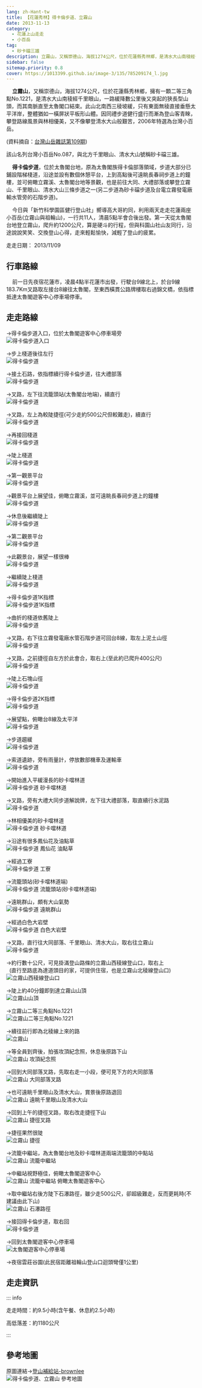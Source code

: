 ```yaml
---
lang: zh-Hant-tw
title: 【花蓮秀林】得卡倫步道、立霧山
date: 2013-11-13
category: 
  - 花蓮上山走走
  - 小百岳
tag:
  - 砂卡礑三雄
description: 立霧山，又稱崇德山，海拔1274公尺，位於花蓮縣秀林鄉，是清水大山南稜經千里眼山，一路緩降數公里後又突起的狹長型山頭，而其南脈直至太魯閣口結束，特選為台灣小百岳。得卡倫步道，位於太魯閣台地，可遠眺長春祠步道上的鐘樓，並可俯瞰立霧溪、太魯閣台地等景觀，也是前往大同、大禮部落或攀登立霧山、千里眼山、清水大山三條步道之一。
sidebar: false
sitemap.priority: 0.8
cover: https://1013399.github.io/image-3/135/785209174_l.jpg
---
```


    **立霧山**，又稱崇德山，海拔1274公尺，位於花蓮縣秀林鄉，擁有一顆二等三角點No.1221，是清水大山南稜經千里眼山，一路緩降數公里後又突起的狹長型山頭，而其南脈直至太魯閣口結束。此山北南西三稜坡緩，只有東面無稜直接垂懸太平洋岸，整體猶如一橫屏狀平板形山體。因同禮步道健行盛行而漸為登山客青睞，攀登路線風景與林相優美，又不像攀登清水大山般艱苦，2006年特選為台灣小百岳。

(資料摘自：[台灣山岳雜誌第109期](http://www.twmount.com.tw/Content/Content-Detail.aspx?seri=3730&issue=109))

該山名列台灣小百岳No.087，與北方千里眼山、清水大山號稱砂卡礑三雄。  

<!-- more -->

    **得卡倫步道**，位於太魯閣台地，原為太魯閣族得卡倫部落領域，步道大部分已鋪設階梯棧道，沿途並設有數個休憩平台，上到高點後可遠眺長春祠步道上的鐘樓，並可俯瞰立霧溪、太魯閣台地等景觀，也是前往大同、大禮部落或攀登立霧山、千里眼山、清水大山三條步道之一(另二步道為砂卡礑步道及台電立霧發電廠輸水管旁的石階步道)。  

    今日與「新竹科學園區健行登山社」嚮導高大哥約同，利用兩天走走花蓮兩座小百岳(立霧山與祖輪山)，一行共11人，清晨5點半會合後出發。第一天從太魯閣台地登立霧山，爬升約1200公尺，算是硬斗的行程，但與科園山社山友同行，沿途說說笑笑、交換登山心得，走來輕鬆愉快，減輕了登山的疲累。

走走日期： 2013/11/09

## 行車路線  
    前一日先夜宿花蓮市，凌晨4點半花蓮市出發，行駛台9線北上，於台9線183.7Km叉路取左接台8線往太魯閣，至東西橫貫公路牌樓取右過錦文橋，依指標抵達太魯閣遊客中心停車場停車。

## 走走路線

→得卡倫步道入口，位於太魯閣遊客中心停車場旁  
![得卡倫步道入口](https://1013399.github.io/image-3/135/785201347_l.jpg)

→步上棧道後往左行  
![得卡倫步道](https://1013399.github.io/image-3/135/785201832_l.jpg)

→接土石路，依指標續行得卡倫步道，往大禮部落  
![得卡倫步道](https://1013399.github.io/image-3/135/785201955_l.jpg)

→叉路，左下往流籠頭站(太魯閣台地端)，續直行  
![得卡倫步道](https://1013399.github.io/image-3/135/785202090_l.jpg)

→叉路，左上為較陡捷徑(可少走約500公尺但較難走)，續直行  
![得卡倫步道](https://1013399.github.io/image-3/135/785202214_l.jpg)

→再接回棧道  
![得卡倫步道](https://1013399.github.io/image-3/135/785202319_l.jpg)

→陡上棧道  
![得卡倫步道](https://1013399.github.io/image-3/135/785202454_l.jpg)

→第一觀景平台  
![得卡倫步道](https://1013399.github.io/image-3/135/785202580_l.jpg)

→觀景平台上展望佳，俯瞰立霧溪，並可遠眺長春祠步道上的鐘樓  
![得卡倫步道](https://1013399.github.io/image-3/135/785202704_l.jpg)

→休息後繼續陡上  
![得卡倫步道](https://1013399.github.io/image-3/135/785203022_l.jpg)

→第二觀景平台  
![得卡倫步道](https://1013399.github.io/image-3/135/785229033_l.jpg)

→此觀景台，展望一樣很棒  
![得卡倫步道](https://1013399.github.io/image-3/135/785206242_l.jpg)

→繼續陡上棧道  
![得卡倫步道](https://1013399.github.io/image-3/135/785206570_l.jpg)

→得卡倫步道1K指標  
![得卡倫步道1K指標](https://1013399.github.io/image-3/135/785206659_l.jpg)

→曲折的棧道依舊陡上  
![得卡倫步道](https://1013399.github.io/image-3/135/785206752_l.jpg)

→叉路，右下往立霧發電廠水管石階步道可回台8線，取左上泥土山徑  
![得卡倫步道](https://1013399.github.io/image-3/135/785206926_l.jpg)

→叉路，之前捷徑自左方於此會合，取右上(至此約已爬升400公尺)  
![得卡倫步道](https://1013399.github.io/image-3/135/785207262_l.jpg)

→陡上石塊山徑  
![得卡倫步道](https://1013399.github.io/image-3/135/785207367_l.jpg)

→得卡倫步道2K指標  
![得卡倫步道](https://1013399.github.io/image-3/135/785207451_l.jpg)

→展望點，俯瞰台8線及太平洋  
![得卡倫步道](https://1013399.github.io/image-3/135/785207644_l.jpg)

→步道趨緩  
![得卡倫步道](https://1013399.github.io/image-3/135/785207729_l.jpg)

→索道遺跡，旁有雨量計，停放數部機車及運輸車  
![得卡倫步道](https://1013399.github.io/image-3/135/785207866_l.jpg)

→開始進入平緩漫長的砂卡噹林道  
![得卡倫步道 砂卡噹林道](https://1013399.github.io/image-3/135/785208090_l.jpg)

→叉路，旁有大禮大同步道解說牌，左下往大禮部落，取直續行水泥路  
![得卡倫步道](https://1013399.github.io/image-3/135/785208235_l.jpg)

→林相優美的砂卡噹林道  
![得卡倫步道 砂卡噹林道](https://1013399.github.io/image-3/135/785208325_l.jpg)

→沿途有很多鳳仙花及油點草  
![得卡倫步道 鳳仙花 油點草](https://1013399.github.io/image-3/135/785208521_l.jpg)

→經過工寮  
![得卡倫步道 工寮](https://1013399.github.io/image-3/135/785208645_l.jpg)

→流籠頭站(砂卡噹林道端)  
![得卡倫步道 流籠頭站(砂卡噹林道端)](https://1013399.github.io/image-3/135/785208970_l.jpg)

→遠眺群山，頗有大山氣勢  
![得卡倫步道 遠眺群山](https://1013399.github.io/image-3/135/785209174_l.jpg)

→經過白色大岩壁  
![得卡倫步道 白色大岩壁](https://1013399.github.io/image-3/135/785209621_l.jpg)

→叉路，直行往大同部落、千里眼山、清水大山，取右往立霧山  
![得卡倫步道](https://1013399.github.io/image-3/135/785213013_l.jpg)

→約行數十公尺，可見掛滿登山路條的立霧山西稜線登山口，取右上  
  (直行至路底為達道頭目的家，可提供住宿，也是立霧山北稜線登山口)  
![立霧山西稜線登山口](https://1013399.github.io/image-3/135/785213200_l.jpg)

→陡上約40分鐘即到達立霧山山頂  
![立霧山山頂](https://1013399.github.io/image-3/135/785213377_l.jpg)

→立霧山二等三角點No.1221  
![立霧山二等三角點No.1221](https://1013399.github.io/image-3/135/785213575_l.jpg)

→續往前行即為北稜線上來的路  
![立霧山](https://1013399.github.io/image-3/135/785213957_l.jpg)

→等全員到齊後，拍張攻頂紀念照，休息後原路下山  
![立霧山 攻頂紀念照](https://1013399.github.io/image-3/135/785214116_l.jpg)

→回到大同部落叉路，先取右走一小段，便可見下方的大同部落  
![立霧山 大同部落叉路](https://1013399.github.io/image-3/135/785214276_l.jpg)

→也可遠眺千里眼山及清水大山，賞景後原路退回  
![立霧山 遠眺千里眼山及清水大山](https://1013399.github.io/image-3/135/785232357_l.jpg)

→回到上午的捷徑叉路，取右改走捷徑下山  
![立霧山 捷徑叉路](https://1013399.github.io/image-3/135/785218622_l.jpg)

→捷徑果然很陡  
![立霧山 捷徑](https://1013399.github.io/image-3/135/785228879_l.jpg)

→流籠中繼站，為太魯閣台地及砂卡噹林道兩端流籠頭的中點站  
![立霧山 流籠中繼站](https://1013399.github.io/image-3/135/785224256_l.jpg)

→中繼站視野極佳，俯瞰太魯閣遊客中心  
![立霧山 流籠中繼站 俯瞰太魯閣遊客中心](https://1013399.github.io/image-3/135/785224574_l.jpg)

→取中繼站右後方陡下石瀑路徑，雖少走500公尺，卻超級難走，反而更耗時(不建議由此下山)  
![立霧山 石瀑路徑](https://1013399.github.io/image-3/135/785225083_l.jpg)

→接回得卡倫步道，取右回  
![得卡倫步道](https://1013399.github.io/image-3/135/785225571_l.jpg)

→回到太魯閣遊客中心停車場  
![太魯閣遊客中心停車場](https://1013399.github.io/image-3/135/785225804_l.jpg)

→夜宿雲莊谷園(此民宿距離祖輪山登山口迴頭彎僅1公里)

## 走走資訊

::: info

走走時間：約9.5小時(含午餐、休息約2.5小時)

高低落差：約1180公尺

:::

## 參考地圖  
原圖連結→[登山補給站-brownlee](http://www.keepon.com.tw/DiscussLoad.aspx?code=314B5CF9AEC3A19113F6CAA6F539A662BD9C920770115147)  
![得卡倫步道、立霧山 參考地圖](https://1013399.github.io/image-3/135/785237507_l.jpg)